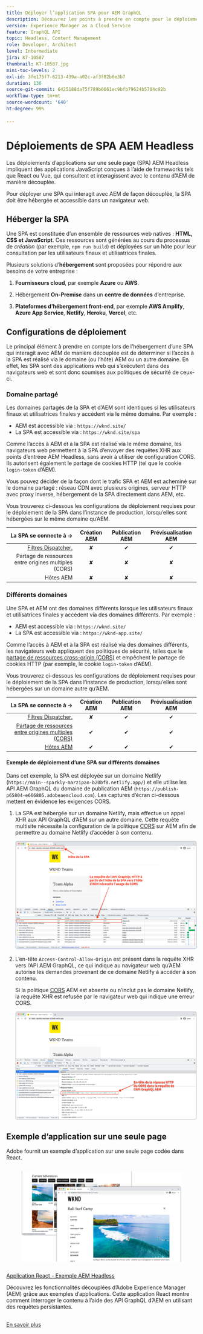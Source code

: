 ```yaml
---
title: Déployer l’application SPA pour AEM GraphQL
description: Découvrez les points à prendre en compte pour le déploiement d’applications à page unique (SPA) AEM Headless.
version: Experience Manager as a Cloud Service
feature: GraphQL API
topic: Headless, Content Management
role: Developer, Architect
level: Intermediate
jira: KT-10587
thumbnail: KT-10587.jpg
mini-toc-levels: 2
exl-id: 3fe175f7-6213-439a-a02c-af3f82b6e3b7
duration: 136
source-git-commit: 6425188da75f789b0661ec9bfb79624b5704c92b
workflow-type: tm+mt
source-wordcount: '640'
ht-degree: 99%

---
```


# Déploiements de SPA AEM Headless

Les déploiements d’applications sur une seule page (SPA) AEM Headless impliquent des applications JavaScript conçues à l’aide de frameworks tels que React ou Vue, qui consultent et interagissent avec le contenu d’AEM de manière découplée.

Pour déployer une SPA qui interagit avec AEM de façon découplée, la SPA doit être hébergée et accessible dans un navigateur web.

## Héberger la SPA

Une SPA est constituée d’un ensemble de ressources web natives : **HTML, CSS et JavaScript**. Ces ressources sont générées au cours du processus de _création_ (par exemple, `npm run build`) et déployées sur un hôte pour leur consultation par les utilisateurs finaux et utilisatrices finales.

Plusieurs solutions d’**hébergement** sont proposées pour répondre aux besoins de votre entreprise :

1. **Fournisseurs cloud**, par exemple **Azure** ou **AWS**.

2. Hébergement **On-Premise** dans un **centre de données** d’entreprise.

3. **Plateformes d’hébergement front-end**, par exemple **AWS Amplify**, **Azure App Service**, **Netlify**, **Heroku**, **Vercel**, etc.

## Configurations de déploiement

Le principal élément à prendre en compte lors de l’hébergement d’une SPA qui interagit avec AEM de manière découplée est de déterminer si l’accès à la SPA est réalisé via le domaine (ou l’hôte) AEM ou un autre domaine.  En effet, les SPA sont des applications web qui s’exécutent dans des navigateurs web et sont donc soumises aux politiques de sécurité de ceux-ci.

### Domaine partagé

Les domaines partagés de la SPA et d’AEM sont identiques si les utilisateurs finaux et utilisatrices finales y accèdent via le même domaine. Par exemple :

+ AEM est accessible via : `https://wknd.site/`
+ La SPA est accessible via : `https://wknd.site/spa`

Comme l’accès à AEM et à la SPA est réalisé via le même domaine, les navigateurs web permettent à la SPA d’envoyer des requêtes XHR aux points d’entréee AEM Headless, sans avoir à utiliser de configuration CORS. Ils autorisent également le partage de cookies HTTP (tel que le cookie `login-token` d’AEM).

Vous pouvez décider de la façon dont le trafic SPA et AEM est acheminé sur le domaine partagé : réseau CDN avec plusieurs origines, serveur HTTP avec proxy inverse, hébergement de la SPA directement dans AEM, etc.

Vous trouverez ci-dessous les configurations de déploiement requises pour le déploiement de la SPA dans l’instance de production, lorsqu’elles sont hébergées sur le même domaine qu’AEM.

| La SPA se connecte à → | Création AEM | Publication AEM | Prévisualisation AEM |
|---------------------------------------------------:|:----------:|:-----------:|:-----------:|
| [Filtres Dispatcher.](./configurations/dispatcher-filters.md) | ✘ | ✔ | ✔ |
| Partage de ressources entre origines multiples (CORS) | ✘ | ✘ | ✘ |
| Hôtes AEM | ✘ | ✘ | ✘ |

### Différents domaines

Une SPA et AEM ont des domaines différents lorsque les utilisateurs finaux et utilisatrices finales y accèdent via des domaines différents. Par exemple :

+ AEM est accessible via : `https://wknd.site/`
+ La SPA est accessible via : `https://wknd-app.site/`

Comme l’accès à AEM et à la SPA est réalisé via des domaines différents, les navigateurs web appliquent des politiques de sécurité, telles que le [partage de ressources cross-origin (CORS)](./configurations/cors.md) et empêchent le partage de cookies HTTP (par exemple, le cookie `login-token` d’AEM).

Vous trouverez ci-dessous les configurations de déploiement requises pour le déploiement de la SPA dans l’instance de production, lorsqu’elles sont hébergées sur un domaine autre qu’AEM.

| La SPA se connecte à → | Création AEM | Publication AEM | Prévisualisation AEM |
|---------------------------------------------------:|:----------:|:-----------:|:-----------:|
| [Filtres Dispatcher.](./configurations/dispatcher-filters.md) | ✘ | ✔ | ✔ |
| [Partage de ressources entre origines multiples (CORS)](./configurations/cors.md) | ✔ | ✔ | ✔ |
| [Hôtes AEM](./configurations/aem-hosts.md) | ✔ | ✔ | ✔ |

#### Exemple de déploiement d’une SPA sur différents domaines

Dans cet exemple, la SPA est déployée sur un domaine Netlify (`https://main--sparkly-marzipan-b20bf8.netlify.app/`) et elle utilise les API AEM GraphQL du domaine de publication AEM (`https://publish-p65804-e666805.adobeaemcloud.com`). Les captures d’écran ci-dessous mettent en évidence les exigences CORS.

1. La SPA est hébergée sur un domaine Netlify, mais effectue un appel XHR aux API GraphQL d’AEM sur un autre domaine. Cette requête multisite nécessite la configuration de la politique [CORS](./configurations/cors.md) sur AEM afin de permettre au domaine Netlify d’accéder à son contenu.

   ![Requête SPA à partir des hôtes SPA et AEM ](assets/spa/cors-requirement.png)

2. L’en-tête `Access-Control-Allow-Origin` est présent dans la requête XHR vers l’API AEM GraphQL, ce qui indique au navigateur web qu’AEM autorise les demandes provenant de ce domaine Netlify à accéder à son contenu.

   Si la politique [CORS](./configurations/cors.md) AEM est absente ou n’inclut pas le domaine Netlify, la requête XHR est refusée par le navigateur web qui indique une erreur CORS.

   ![En-tête de réponse CORS de l’API AEM GraphQL](assets/spa/cors-response-headers.png)

## Exemple d’application sur une seule page

Adobe fournit un exemple d’application sur une seule page codée dans React.

<!-- CARDS 

* ../example-apps/react-app.md

-->
<!-- START CARDS HTML - DO NOT MODIFY BY HAND -->
<div class="columns">
    <div class="column is-half-tablet is-half-desktop is-one-third-widescreen" aria-label="React App - AEM Headless Example">
        <div class="card" style="height: 100%; display: flex; flex-direction: column; height: 100%;">
            <div class="card-image">
                <figure class="image x-is-16by9">
                    <a href="../example-apps/react-app.md" title="Application React - Exemple AEM Headless" target="_blank" rel="referrer">
                        <img class="is-bordered-r-small" src="../example-apps/assets/react-app/react-app.png" alt="Application React - Exemple AEM Headless"
                             style="width: 100%; aspect-ratio: 16 / 9; object-fit: cover; overflow: hidden; display: block; margin: auto;">
                    </a>
                </figure>
            </div>
            <div class="card-content is-padded-small" style="display: flex; flex-direction: column; flex-grow: 1; justify-content: space-between;">
                <div class="top-card-content">
                    <p class="headline is-size-6 has-text-weight-bold">
                        <a href="../example-apps/react-app.md" target="_blank" rel="referrer" title="Application React - Exemple AEM Headless">Application React - Exemple AEM Headless</a>
                    </p>
                    <p class="is-size-6">Découvrez les fonctionnalités découplées d’Adobe Experience Manager (AEM) grâce aux exemples d’applications. Cette application React montre comment interroger le contenu à l’aide des API GraphQL d’AEM en utilisant des requêtes persistantes.</p>
                </div>
                <a href="../example-apps/react-app.md" target="_blank" rel="referrer" class="spectrum-Button spectrum-Button--outline spectrum-Button--primary spectrum-Button--sizeM" style="align-self: flex-start; margin-top: 1rem;">
<span class="spectrum-Button-label has-no-wrap has-text-weight-bold">En savoir plus</span>
</a>
            </div>
        </div>
    </div>
</div>
<!-- END CARDS HTML - DO NOT MODIFY BY HAND -->


